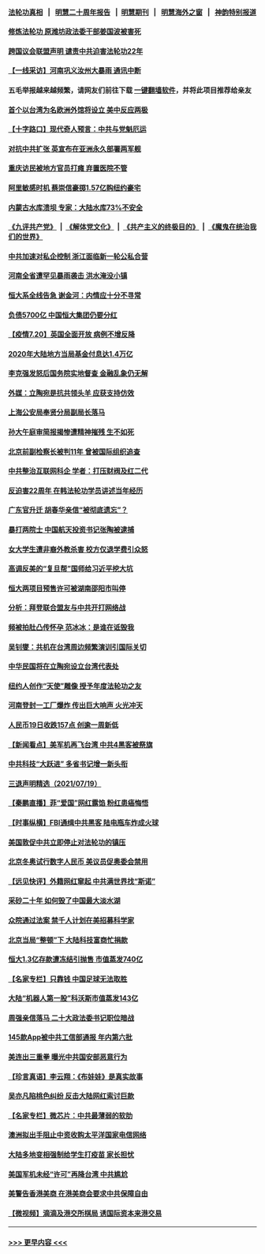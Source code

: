 #### [法轮功真相](https://github.com/gfw-breaker/truth/blob/master/README.md?t=0) &nbsp;&nbsp;|&nbsp;&nbsp; [明慧二十周年报告](https://github.com/gfw-breaker/mh-reports/blob/master/README.md?t=0) &nbsp;&nbsp;|&nbsp;&nbsp;[明慧期刊](https://github.com/gfw-breaker/mh-qikan) &nbsp;&nbsp;|&nbsp;&nbsp; [明慧海外之窗](https://github.com/gfw-breaker/mh-news/blob/master/README.md?t=0) &nbsp;&nbsp;|&nbsp;&nbsp; [神韵特别报道](https://github.com/gfw-breaker/mh-news/blob/master/shenyun.md?t=0)
#### [修炼法轮功 原潍坊政法委干部姜国波被害死](../pages/nsc413/n13101662.md?t=07210101) 
#### [跨国议会联盟声明 谴责中共迫害法轮功22年](../pages/nsc413/n13102310.md?t=07210101) 
#### [【一线采访】河南巩义汝州大暴雨 通讯中断](../pages/nsc413/n13102197.md?t=07210101) 
#### 五毛举报越来越频繁，请网友们前往下载 [一键翻墙软件](https://github.com/gfw-breaker/ssr-accounts)，并将此项目推荐给亲友
#### [首个以台湾为名欧洲外馆将设立 美中反应两极](../pages/nsc413/n13102224.md?t=07210101) 
#### [【十字路口】现代奇人预言：中共与党魁厄运](../pages/nsc413/n13101654.md?t=07210101) 
#### [对抗中共扩张 英宣布在亚洲永久部署两军舰](../pages/nsc413/n13102051.md?t=07210101) 
#### [重庆访民被地方官员打瘫 弃置医院不管](../pages/nsc413/n13101630.md?t=07210101) 
#### [阿里敏感时机 蔡崇信豪掷1.57亿购纽约豪宅](../pages/nsc413/n13102161.md?t=07210101) 
#### [内蒙古水库溃坝 专家：大陆水库73%不安全](../pages/nsc413/n13101905.md?t=07210101) 
#### [《九评共产党》](https://github.com/begood0513/9ping.md/blob/master/README.md) &nbsp;|&nbsp; [《解体党文化》](../../../../jtdwh.md/blob/master/README.md)  &nbsp;|&nbsp; [《共产主义的终极目的》](../../../../gczydzjmd.md/blob/master/README.md) &nbsp;|&nbsp; [《魔鬼在统治我们的世界》](../../../../mgztzwmdsj.md/blob/master/README.md) 
#### [中共加速对私企控制 浙江面临新一轮公私合营](../pages/nsc413/n13099867.md?t=07210101) 
#### [河南全省遭罕见暴雨袭击 洪水淹没小镇](../pages/nsc413/n13101581.md?t=07210101) 
#### [恒大系全线告急 谢金河：内情应十分不寻常](../pages/nsc413/n13101644.md?t=07210101) 
#### [负债5700亿 中国恒大集团仍要分红](../pages/nsc413/n13100325.md?t=07210101) 
#### [【疫情7.20】英国全面开放 病例不增反降](../pages/nsc413/n13101424.md?t=07210101) 
#### [2020年大陆地方当局基金付息达1.4万亿](../pages/nsc413/n13101197.md?t=07210101) 
#### [李克强发怒后国务院实地督查 金融乱象仍无解](../pages/nsc413/n13101262.md?t=07210101) 
#### [外媒：立陶宛是抗共领头羊 应获支持仿效](../pages/nsc413/n13101407.md?t=07210101) 
#### [上海公安局奉贤分局副局长落马](../pages/nsc413/n13101402.md?t=07210101) 
#### [孙大午庭审简报揭惨遭精神摧残 生不如死](../pages/nsc413/n13101374.md?t=07210101) 
#### [北京前副检察长被判11年 曾被国际组织追查](../pages/nsc413/n13101261.md?t=07210101) 
#### [中共整治互联网科企 学者：打压财阀及红二代](../pages/nsc413/n13100881.md?t=07210101) 
#### [反迫害22周年 在韩法轮功学员讲述当年经历](../pages/nsc413/n13101006.md?t=07210101) 
#### [广东官升迁 胡春华亲信“被彻底遗忘”？](../pages/nsc413/n13100782.md?t=07210101) 
#### [暴打两院士 中国航天投资书记张陶被逮捕](../pages/nsc413/n13100949.md?t=07210101) 
#### [女大学生遭非裔外教杀害 校方仅退学费引众怒](../pages/nsc413/n13100753.md?t=07210101) 
#### [高调反美的“复旦帮”国师给习近平挖大坑](../pages/nsc413/n13099514.md?t=07210101) 
#### [恒大两项目预售许可被湖南邵阳市叫停](../pages/nsc413/n13100623.md?t=07210101) 
#### [分析：拜登联合盟友与中共开打网络战](../pages/nsc413/n13100536.md?t=07210101) 
#### [频被拍肚凸传怀孕 范冰冰：是谁在诋毁我](../pages/nsc413/n13100208.md?t=07210101) 
#### [吴钊燮：共机在台湾周边频繁演训引国际关切](../pages/nsc413/n13100700.md?t=07210101) 
#### [中华民国将在立陶宛设立台湾代表处](../pages/nsc413/n13100606.md?t=07210101) 
#### [纽约人创作“天使”雕像 授予年度法轮功之友](../pages/nsc413/n13100480.md?t=07210101) 
#### [河南登封一工厂爆炸 传出巨大响声 火光冲天](../pages/nsc413/n13100633.md?t=07210101) 
#### [人民币19日收跌157点 创逾一周新低](../pages/nsc413/n13100449.md?t=07210101) 
#### [【新闻看点】美军机再飞台湾 中共4黑客被祭旗](../pages/nsc413/n13100116.md?t=07210101) 
#### [中共科技“大跃进” 多省书记增一新头衔](../pages/nsc413/n13100113.md?t=07210101) 
#### [三退声明精选（2021/07/19）](../pages/nsc413/n13100329.md?t=07210101) 
#### [【秦鹏直播】菲“爱国”网红露馅 粉红患癌悔悟](../pages/nsc413/n13100156.md?t=07210101) 
#### [【时事纵横】FBI通缉中共黑客 陆电瓶车炸成火球](../pages/nsc413/n13100143.md?t=07210101) 
#### [美国敦促中共立即停止对法轮功的镇压](../pages/nsc413/n13100132.md?t=07210101) 
#### [北京冬奥试行数字人民币 美议员促奥委会禁用](../pages/nsc413/n13099942.md?t=07210101) 
#### [【远见快评】外籍网红窜起 中共满世界找“斯诺”](../pages/nsc413/n13100092.md?t=07210101) 
#### [采砂二十年 如何毁了中国最大淡水湖](../pages/nsc413/n13100112.md?t=07210101) 
#### [众院通过法案 禁千人计划在美招募科学家](../pages/nsc413/n13100087.md?t=07210101) 
#### [北京当局“整顿”下 大陆科技富商忙捐款](../pages/nsc413/n13099878.md?t=07210101) 
#### [恒大1.3亿存款遭冻结引抛售 市值蒸发740亿](../pages/nsc413/n13099966.md?t=07210101) 
#### [【名家专栏】只靠钱 中国足球无法取胜](../pages/nsc413/n13095631.md?t=07210101) 
#### [大陆“机器人第一股”科沃斯市值蒸发143亿](../pages/nsc413/n13099824.md?t=07210101) 
#### [周强亲信落马 二十大政法委书记职位暗战](../pages/nsc413/n13098375.md?t=07210101) 
#### [145款App被中共工信部通报 年内第六批](../pages/nsc413/n13099556.md?t=07210101) 
#### [美连出三重拳 曝光中共国安部恶意行为](../pages/nsc413/n13099856.md?t=07210101) 
#### [【珍言真语】李云翔：《布娃娃》是真实故事](../pages/nsc413/n13099471.md?t=07210101) 
#### [吴亦凡陷桃色纠纷 反击大陆网红索讨巨款](../pages/nsc413/n13099664.md?t=07210101) 
#### [【名家专栏】微芯片：中共最薄弱的软肋](../pages/nsc413/n13099425.md?t=07210101) 
#### [澳洲拟出手阻止中资收购太平洋国家电信网络](../pages/nsc413/n13099535.md?t=07210101) 
#### [大陆多地变相强制给学生打疫苗 家长担忧](../pages/nsc413/n13099611.md?t=07210101) 
#### [美国军机未经“许可”再降台湾 中共尴尬](../pages/nsc413/n13099623.md?t=07210101) 
#### [美警告香港美商 在港美商会要求中共保障自由](../pages/nsc413/n13099303.md?t=07210101) 
#### [【微视频】滴滴及港交所棋局 诱国际资本来港交易](../pages/nsc413/n13099536.md?t=07210101) 

----
#### [ >>> 更早内容 <<< ](../indexes/nsc413-earlier.md)
